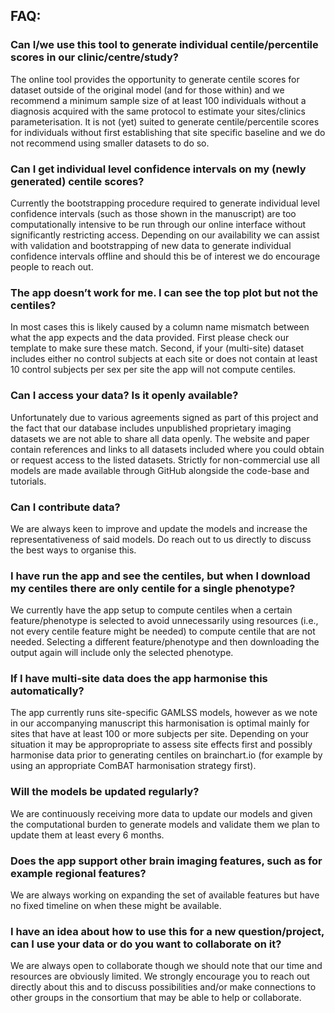 ## FAQ:

### Can I/we use this tool to generate individual centile/percentile scores in our clinic/centre/study?
The online tool provides the opportunity to generate centile scores for dataset outside of the original model (and for those within) and we recommend a minimum sample size of at least 100 individuals without a diagnosis acquired with the same protocol to estimate your sites/clinics parameterisation. It is not (yet) suited to generate centile/percentile scores for individuals without first establishing that site specific baseline and we do not recommend using smaller datasets to do so. 

### Can I get individual level confidence intervals on my (newly generated) centile scores?
Currently the bootstrapping procedure required to generate individual level confidence intervals (such as those shown in the manuscript) are too computationally intensive to be run through our online interface without significantly restricting access. Depending on our availability we can assist with validation and bootstrapping of new data to generate individual confidence intervals offline and should this be of interest we do encourage people to reach out.

### The app doesn’t work for me. I can see the top plot but not the centiles?
In most cases this is likely caused by a column name mismatch between what the app expects and the data provided. First please check our template to make sure these match. Second, if your (multi-site) dataset includes either no control subjects at each site or does not contain at least 10 control subjects per sex per site the app will not compute centiles. 

### Can I access your data? Is it openly available?
Unfortunately due to various agreements signed as part of this project and the fact that our database includes unpublished proprietary imaging datasets we are not able to share all data openly. The website and paper contain references and links to all datasets included where you could obtain or request access to the listed datasets. Strictly for non-commercial use all models are made available through GitHub alongside the code-base and tutorials.

### Can I contribute data?
We are always keen to improve and update the models and increase the representativeness of said models. Do reach out to us directly to discuss the best ways to organise this.

### I have run the app and see the centiles, but when I download my centiles there are only centile for a single phenotype?
We currently have the app setup to compute centiles when a certain feature/phenotype is selected to avoid unnecessarily using resources (i.e., not every centile feature might be needed) to compute centile that are not needed. Selecting a different feature/phenotype and then downloading the output again will include only the selected phenotype. 

### If I have multi-site data does the app harmonise this automatically? 
The app currently runs site-specific GAMLSS models, however as we note in our accompanying manuscript this harmonisation is optimal mainly for sites that have at least 100 or more subjects per site. Depending on your situation it may be appropropriate to assess site effects first and possibly harmonise data prior to generating centiles on brainchart.io (for example by using an appropriate ComBAT harmonisation strategy first).

### Will the models be updated regularly?
We are continuously receiving more data to update our models and given the computational burden to generate models and validate them we plan to update them at least every 6 months.

### Does the app support other brain imaging features, such as for example regional features?
We are always working on expanding the set of available features but have no fixed timeline on when these might be available.

### I have an idea about how to use this for a new question/project, can I use your data or do you want to collaborate on it?
We are always open to collaborate though we should note that our time and resources are obviously limited. We strongly encourage you to reach out directly about this and to discuss possibilities and/or make connections to other groups in the consortium that may be able to help or collaborate.

